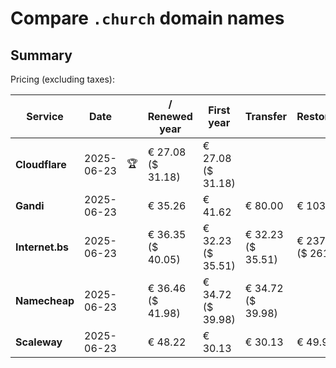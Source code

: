 # Compare `.church` domain names

## Summary

Pricing (excluding taxes):

| Service | Date |  | / Renewed year | First year | Transfer | Restoration |
|--|--|--|--|--|--|--|
| **Cloudflare** | 2025-06-23 | 🏆 | € 27.08<br>($ 31.18) | € 27.08<br>($ 31.18) |  |  |
| **Gandi** | 2025-06-23 |  | € 35.26 | € 41.62 | € 80.00 | € 103.13 |
| **Internet.bs** | 2025-06-23 |  | € 36.35<br>($ 40.05) | € 32.23<br>($ 35.51) | € 32.23<br>($ 35.51) | € 237.15<br>($ 261.25) |
| **Namecheap** | 2025-06-23 |  | € 36.46<br>($ 41.98) | € 34.72<br>($ 39.98) | € 34.72<br>($ 39.98) |  |
| **Scaleway** | 2025-06-23 |  | € 48.22 | € 30.13 | € 30.13 | € 49.99 |
